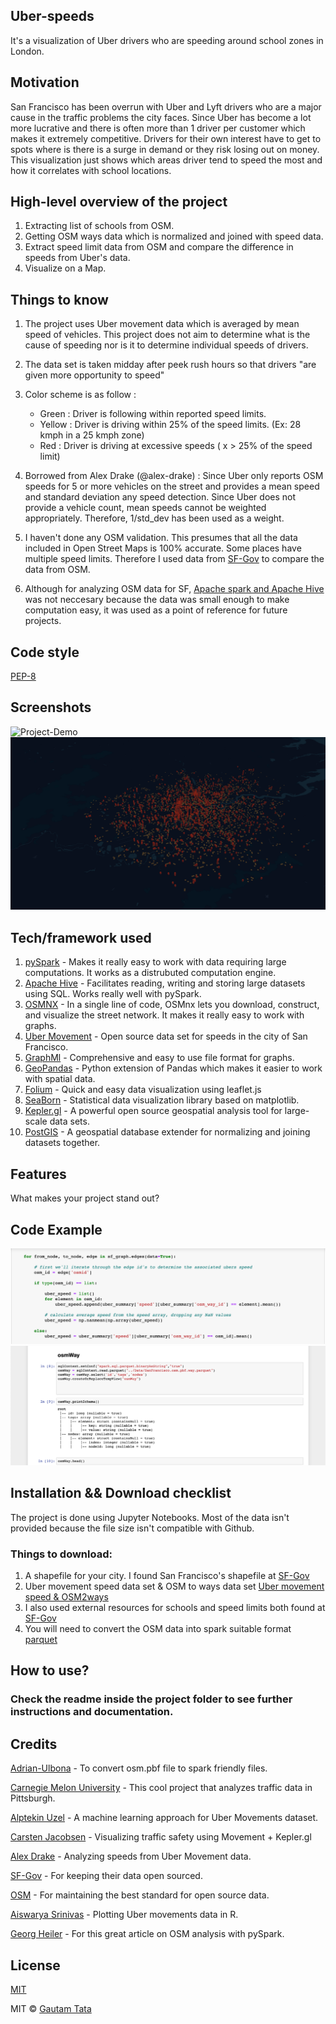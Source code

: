 ## Uber-speeds
It's a visualization of Uber drivers who are speeding around school zones in London.

## Motivation
San Francisco has been overrun with Uber and Lyft drivers who are a major cause in the traffic problems the city faces. Since Uber has become a lot more lucrative and there is often more than 1 driver per customer which makes it extremely competitive. Drivers for their own interest have to get to spots where is there is a surge in demand or they risk losing out on money. This visualization just shows which areas driver tend to speed the most and how it correlates with school locations.

## High-level overview of the project
1. Extracting list of schools from OSM.
2. Getting OSM ways data which is normalized and joined with speed data.
3. Extract speed limit data from OSM and compare the difference in speeds from Uber's data.
4. Visualize on a Map.

## Things to know

1. The project uses Uber movement data which is averaged by mean speed of vehicles. This project does not aim to determine what is the cause of speeding nor is it to determine individual speeds of drivers.

2. The data set is taken midday after peek rush hours so that drivers "are given more opportunity to speed"
3. Color scheme is as follow : 
    - Green : Driver is following within reported speed limits.
    - Yellow : Driver is driving within 25% of the speed limits. (Ex: 28 kmph in a 25 kmph zone)
    - Red : Driver is driving at excessive speeds ( x > 25% of the speed limit)

4. Borrowed from Alex Drake (@alex-drake) : Since Uber only reports OSM speeds for 5 or more vehicles on the street and provides a mean speed and standard deviation any speed detection. Since Uber does not provide a vehicle count, mean speeds cannot be weighted appropriately. Therefore, 1/std_dev has been used as a weight.

5. I haven't done any OSM validation. This presumes that all the data included in Open Street Maps is 100% accurate. Some places have multiple speed limits. Therefore I used data from [SF-Gov](https://data.sfgov.org/Transportation/Speed-Limits/3t7b-gebn/data) to compare the data from OSM.

6. Although for analyzing OSM data for SF, [Apache spark and Apache Hive](https://spark.apache.org/docs/latest/sql-data-sources-hive-tables.html) was not neccesary because the data was small enough to make computation easy, it was used as a point of reference for future projects.

## Code style

[PEP-8](https://www.python.org/dev/peps/pep-0008/)
 
## Screenshots
![Project-Demo](https://github.com/gautamtata/speeding-uber/blob/master/assets/gif.gif)
![Schools-london](https://github.com/gautamtata/speeding-uber/blob/master/assets/kerpler-2.png)

## Tech/framework used
1. [pySpark](https://spark.apache.org) - Makes it really easy to work with data requiring large computations. It works as a distrubuted computation engine. 
2. [Apache Hive](https://spark.apache.org/docs/latest/sql-data-sources-hive-tables.html) - Facilitates reading, writing and storing large datasets using SQL. Works really well with pySpark.
3. [OSMNX](https://github.com/gboeing/osmnx) - In a single line of code, OSMnx lets you download, construct, and visualize the street network. It makes it really easy to work with graphs.
4. [Uber Movement](https://movement.uber.com) - Open source data set for speeds in the city of San Francisco.
5. [GraphMl](http://graphml.graphdrawing.org/) - Comprehensive and easy to use file format for graphs.
6. [GeoPandas](http://geopandas.org/) - Python extension of Pandas which makes it easier to work with spatial data.
7. [Folium](https://python-visualization.github.io/folium/) - Quick and easy data visualization using leaflet.js
8. [SeaBorn](https://seaborn.pydata.org) - Statistical data visualization library based on matplotlib.
9. [Kepler.gl](https://kepler.gl) - A powerful open source geospatial analysis tool for large-scale data sets.
10. [PostGIS](https://postgis.net) - A geospatial database extender for normalizing and joining datasets together.


## Features
What makes your project stand out?

## Code Example
![Iterating-thru-OSM-graph](https://github.com/gautamtata/speeding-uber/blob/master/assets/code_snippet_1.png)
![initializing-SQL-spark-session](https://github.com/gautamtata/speeding-uber/blob/master/assets/code_snippet_2.png)

## Installation && Download checklist
The project is done using Jupyter Notebooks. Most of the data isn't provided because the file size isn't compatible with Github.

### Things to download: 
1. A shapefile for your city. I found San Francisco's shapefile at [SF-Gov](https://data.sfgov.org)
2. Uber movement speed data set & OSM to ways data set [Uber movement speed & OSM2ways](movement.uber.com)
3. I also used external resources for schools and speed limits both found at [SF-Gov](https://data.sfgov.org)
4. You will need to convert the OSM data into spark suitable format [parquet](https://github.com/adrianulbona/osm-parquetizer)


## How to use?
### Check the readme inside the project folder to see further instructions and documentation.

## Credits
[Adrian-Ulbona](https://github.com/adrianulbona/osm-parquetizer) - To convert osm.pbf file to spark friendly files.

[Carnegie Melon University](https://github.com/cmubtg/UberMovement) - This cool project that analyzes traffic data in Pittsburgh.

[Alptekin Uzel](https://towardsdatascience.com/@alptuzel) - A machine learning approach for Uber Movements dataset.

[Carsten Jacobsen](https://eng.uber.com/kepler-data-visualization-traffic-safety/) - Visualizing traffic safety using Movement + Kepler.gl

[Alex Drake](https://github.com/alex-drake) - Analyzing speeds from Uber Movement data.

[SF-Gov](https://data.sfgov.org) - For keeping their data open sourced. 

[OSM](https://www.openstreetmap.org/#map=4/38.01/-95.84) - For maintaining the best standard for open source data.

[Aiswarya Srinivas](https://github.com/AiswaryaSrinivas/3D-GeoPlot-in-R) - Plotting Uber movements data in R.

[Georg Heiler](https://georgheiler.com/2019/05/07/analyze-osm-data-in-spark/) - For this great article on OSM analysis with pySpark.


## License
[MIT](https://opensource.org/licenses/MIT)

MIT © [Gautam Tata](https://www.gautamtata.com)
